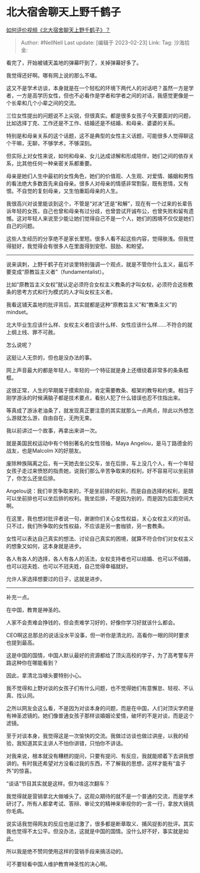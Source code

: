 # 北大宿舍聊天上野千鹤子
[如何评价视频《北大宿舍聊天上野千鹤子》？](https://www.zhihu.com/question/584862213/answer/2905241168)

> Author: #NellNell
> Last update: [编辑于 2023-02-23]
> Link:
> Tag:
> 沙海拾金:

看完了，开始被铺天盖地的弹幕吓到了，关掉弹幕好多了。

我觉得还好啊。哪有网上说的那么不堪。

这又不是学术访谈，本身就是在一个轻松的环境下两代人的对话吧？虽然一方是学者，一方是高学历女性，但也不必看作是学者和学者之间的对话，我感觉更像是一个长辈和几个小辈之间的交流。

三位女性提出的问题说不上尖锐，但很真实。都是很多女孩子今天要面对的问题，比如选择丁克、工作还是不工作、结婚还是不结婚、和母亲、婆婆的关系。

特别是和母亲关系的这个话题，这不是典型的女性主义话题，可能很多人觉得聊这个干嘛，无聊，不够学术，不够深刻。

但实际上对女性来说，如何和母亲、女儿达成谅解和形成陪伴，她们之间的依存关系，比其他任何一种亲密关系都重要。

母亲是她们人生中最初的女性角色，她们的价值观、人生观、对爱情、婚姻和男性的看法绝大多数首先来自母亲。很多人对母亲的情感非常割裂，既有恩情，又有恨。不自觉的复刻母亲，又生怕重蹈母亲的人生。

我很高兴对谈里能谈到这个，不管是“对决”还是“和解”，现在有一个过来的长辈告诉年轻的女孩，自己也曾和母亲有过分歧，也曾尝试开诚布公，也曾失败和留有遗憾。这对年轻人来说至少能让她们觉得自己不是一个人，她们的困境不仅仅是她们自己的问题。

这些人生经历的分享绝不是家长里短。很多人看不起这些内容，觉得肤浅。但我觉得挺好，我觉得会有很多人在里面得到安慰、鼓励、和盼望。

---

说来讽刺，上野千鹤子在对谈里特别强调一个观点，就是不管你什么主义，最后不要变成“原教旨主义者”（fundamentalist）。

比如“原教旨主义女权”就认定必须符合女权主义教条的才叫女权，必须符合这些教条的思考方式和行为模式的人才叫女权主义者。

我看这铺天盖地的批评背后，其实就都是这种“原教旨主义”和“教条主义”的mindset。

北大毕业生应该什么样、女权主义者应该什么样、女性应该什么样……不符合的就上纲上线、罪不可赦。

怎么说呢？

这挺让人无奈的，但也是没办法的事。

网上声音最大的都是年轻人，年轻的一个特征就是身上还缠绕着非常多的条条框框。

这很正常，人生的早期属于摸索阶段，肯定需要教条、框架的教导和约束。相当于刚学游泳的时候满脑子都是技术要点，看别人犯了什么错误也忍不住指出来。

等真成了游泳老油条了，就发现真正要注意的其实就那么一点两点，除此以外想怎么游就怎么游，自由自在，无拘无束。

我以前讲过一个故事，再拿出来讲一次。

就是美国民权运动中有个特别著名的女性领袖，Maya Angelou，是马丁路德金的战友，也是Malcolm X的好朋友。

废除种族隔离之后，有一天她去坐公交车，坐在后排，车上没几个人，有一个年轻女孩子走过来愤怒的指责她，说我们那么辛苦争取来的权利，好不容易可以坐前排了，你怎么还坐后排。

Angelou说：我们辛苦争取来的，不是坐前排的权利，而是自由选择的权利，是既可以坐前排也可以坐后排的权利。我坐后排，不是因为别的，而是因为后面空间大啊。

在这里，我也想对批评者说一句，谢谢你们关心女性权益，关心女权主义的对话。只不过，我们所争取的女性权益，不应该是另一套枷锁，另一套教条。

女性可以表达自己真实的想法、讨论自己真实的困境，就算不符合你们对女权主义的想象又如何，这本身就是进步。

各人有各人的选择，各人有各人的活法，女权支持者也可以结婚、也可以不结婚，也可以冠夫姓、也可以不冠夫姓，自己觉得幸福就好。

允许人家选择想要过的日子，这就是进步。

---

补充一点。

在中国，教育是神圣的。

人家不会责难会挣钱的，但会责难学习好的，好像你学习好就该什么都会。

CEO啊这总那总的说话没水平没事，但一听你是清北的，高看你一眼的同时要求也提到最高。

这是中国的国情，中国人默认最好的资源都给了顶尖高校的学子，为了高考警车开路这种你在哪能看到？

因此，拿清北当噱头要特别小心。

我不觉得和上野对谈的女孩子们有什么问题，也不觉得她们有意懈怠、轻视、不认真、找认同。

之所以网友会这么看，不是因为对谈本身的问题，而是在中国，人们对顶尖学府是有神圣滤镜的。她们像普通女孩子那样谈婚姻论爱情，破坏的不是对谈，而是这个滤镜。

至于对谈本身，我觉得这是一次愉快的交流。我做过访谈也做过讲座，以我的经验，我知道其实主讲人不怕你讲错，只怕你不讲话。

对我来说，根本就没有糟糕的提问，只要有提问、有反应，我就能顺着下去讲我想讲的。有时我还希望对方没看过我的东西，不了解我的思想，这样才能有“盒子外”的惊喜。

“谈话”节目其实就是这样。但为啥这次翻车？

我觉得就是营销拿北大做噱头了。这观众期待的就不是一个普通的交流，而是学术研讨了。所有人都拿考试、答辩、审论文的精神来审视你的一言一行，拿放大镜挑你毛病。

说实话我觉得网友的反应也是过激了，很多都是断章取义、捕风捉影的批评。其实我也觉得不太公平。但没办法，这就是中国的国情。没什么好不好，事实就是如此。

所以我是绝不赞同使用这样的营销手段来搞活动的。

可不要轻看中国人维护教育神圣性的决心啊。
